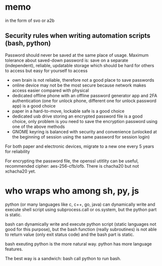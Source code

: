 # memo
in the form of svo or a2b

## Security rules when writing automation scripts (bash, python)
Password should never be saved at the same place of usage.
Maximum tolerance about saved-down password is: save on a separate (independent), reliable, updatable storage which should be hard for others to access but easy for yourself to access
- own brain is not reliable, therefore not a good place to save passwords
- online device may not be the most secure because network makes access easier compared with physical
- dedicated offline phone with an offline password generator app and 2FA authentication (one for unlock phone, different one for unlock password app) is a good choice
- paper in a hard-to-move, lockable safe is a good choice 
- dedicated usb drive storing an encrypted password file is a good choice, only problem is you need to save the encryption password using one of the above methods
- GNOME keyring is balanced with security and convenience (unlocked at the beginning of session using the same password for session login)

For both paper and electronic devices, migrate to a new one every 5 years for reliability

For encrypting the password file, the openssl utitlity can be useful, recommended cipher: aes-256-cfb/ofb. There is chacha20 but not xchacha20 yet.

# who wraps who among sh, py, js
python (or many languages like c, c++, go, java) can dynamically write and execute shell script using subprocess.call or os.system, but the python part is static.

bash can dynamically write and execute python script (static languages not good for this purpose), but the bash function (really subroutines) is not able to return value (only exit status code) and the bash part is static.

bash exeuting python is the more natural way.
python has more language features.

The best way is a sandwich: bash call python to run bash.

